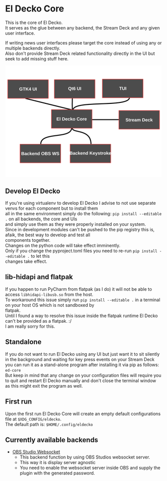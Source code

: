 # El Decko Core
This is the core of El Decko.  
It serves as the glue between any backend, the Stream Deck  and any given user interface.

If writing news user interfaces please target the core instead of using any or multiple backends directly.  
Also don't provide Stream Deck related functionality directly in the UI but seek to add missing stuff here.

![El Decko concept](examples/el_decko_concept.svg "El Decko concept")

## Develop El Decko
If you're using virtualenv to develop El Decko I advise to not use separate venvs for each component but to install them  
all in the same environment simply do the following: `pip install --editable .` on all backends, the core and UIs  
and simply use them as they were properly installed on your system.  
Since in development modules can't be pushed to the pip registry this is, afaik, the best way to develop and test all  
components together.  
Changes on the python code will take effect imminently.  
Only if you change the pyproject.toml files you need to re-run `pip install --editable .` to let this  
changes take effect.

## lib-hidapi and flatpak
If you happen to run PyCharm from flatpak (as I do) it will not be able to access `libhidapi-libusb.so` from the host.  
To workaround this issue simply run `pip install --editable .` in a terminal on your host OS which is not sandboxed by  
flatpak.  
Until I found a way to resolve this issue inside the flatpak runtime El Decko can't be provided as a flatpak. :/  
I am really sorry for this.

## Standalone
If you do not want to run El Decko using any UI but just want it to sit silently in the background and waiting for key press events on your Stream Deck you can run it as a stand-alone program after installing it via pip as follows: `ed-core`  
But keep in mind that any change on your configuration files will require you to quit and restart El Decko manually and don't close the terminal window as this might exit the program as well.  

## First run
Upon the first run El Decko Core will create an empty default configurations file at `$XDG_CONFIG/eldecko`.  
The default path is: `$HOME/.config/eldecko`

## Currently available backends
- [OBS Studio Websocket](https://github.com/Z-Ray-Entertainment/el_decko_backend_obs_ws)
  * This backend function by using OBS Studios websocket server.
  * This way it is display server agnostic
  * You need to enable the websocket server inside OBS and supply the plugin with the generated password.